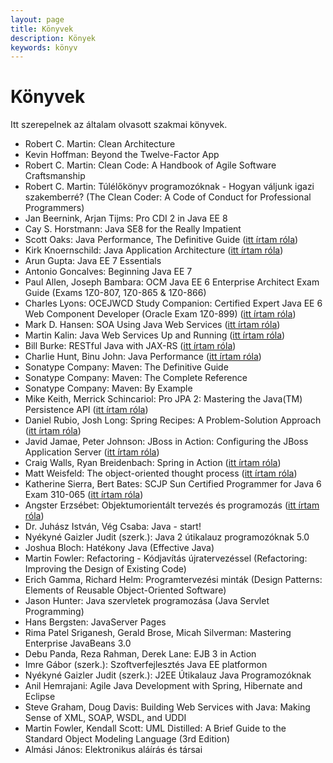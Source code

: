 ```yaml
---
layout: page
title: Könyvek
description: Könyek
keywords: könyv
---
```


# Könyvek

Itt szerepelnek az általam olvasott szakmai könyvek.

* Robert C. Martin: Clean Architecture
* Kevin Hoffman: Beyond the Twelve-Factor App
* Robert C. Martin: Clean Code: A Handbook of Agile Software Craftsmanship
* Robert C. Martin: Túlélőkönyv programozóknak - Hogyan váljunk igazi szakemberré? (The Clean Coder: A Code of Conduct for Professional Programmers)
* Jan Beernink, Arjan Tijms: Pro CDI 2 in Java EE 8
* Cay S. Horstmann: Java SE8 for the Really Impatient
* Scott Oaks: Java Performance, The Definitive Guide ([itt írtam róla](/2015/07/04/g1.html))
* Kirk Knoernschild: Java Application Architecture ([itt írtam róla](/2014/10/04/java-application-architecture.html))
* Arun Gupta: Java EE 7 Essentials
* Antonio Goncalves: Beginning Java EE 7
* Paul Allen, Joseph Bambara: OCM Java EE 6 Enterprise Architect Exam Guide (Exams 1Z0-807, 1Z0-865 & 1Z0-866)
* Charles Lyons: OCEJWCD Study Companion: Certified Expert Java EE 6 Web Component Developer (Oracle Exam 1Z0-899) ([itt írtam róla](/2013/11/17/web-component-developer.html))
* Mark D. Hansen: SOA Using Java Web Services ([itt írtam róla](/2012/12/22/oracle-certified-expert-java-ee-6-web.html))
* Martin Kalin: Java Web Services Up and Running ([itt írtam róla](/2012/12/22/oracle-certified-expert-java-ee-6-web.html))
* Bill Burke: RESTful Java with JAX-RS ([itt írtam róla](/2012/12/22/oracle-certified-expert-java-ee-6-web.html))
* Charlie Hunt, Binu John: Java Performance ([itt írtam róla](/2012/03/30/java-performance.html))
* Sonatype Company: Maven: The Definitive Guide
* Sonatype Company: Maven: The Complete Reference
* Sonatype Company: Maven: By Example
* Mike Keith, Merrick Schincariol: Pro JPA 2: Mastering the Java(TM) Persistence API ([itt írtam róla](/2011/02/21/ejb-es-jpa-developer-certified-expert.html))
* Daniel Rubio, Josh Long: Spring Recipes: A Problem-Solution Approach ([itt írtam róla](/2010/07/26/spring-recipes.html))
* Javid Jamae, Peter Johnson: JBoss in Action: Configuring the JBoss Application Server ([itt írtam róla](/2010/06/30/jboss-in-action.html))
* Craig Walls, Ryan Breidenbach: Spring in Action ([itt írtam róla](/2010/05/28/spring-in-action.html))
* Matt Weisfeld: The object-oriented thought process ([itt írtam róla](/2009/12/27/matt-weisfeld-object-oriented-thought.html))
* Katherine Sierra, Bert Bates: SCJP Sun Certified Programmer for Java 6 Exam 310-065 ([itt írtam róla](/2009/10/16/scjp.html))
* Angster Erzsébet: Objektumorientált tervezés és programozás  ([itt írtam róla](/2009/09/30/java-forrasok-tanulashoz.html))
* Dr. Juhász István, Vég Csaba: Java - start!
* Nyékyné Gaizler Judit (szerk.): Java 2 útikalauz programozóknak 5.0
* Joshua Bloch: Hatékony Java (Effective Java)
* Martin Fowler:  Refactoring - Kódjavítás újratervezéssel (Refactoring: Improving the Design of Existing Code)
* Erich Gamma, Richard Helm: Programtervezési minták (Design Patterns: Elements of Reusable Object-Oriented Software)
* Jason Hunter: Java szervletek programozása (Java Servlet Programming)
* Hans Bergsten: JavaServer Pages
* Rima Patel Sriganesh, Gerald Brose, Micah Silverman: Mastering Enterprise JavaBeans 3.0
* Debu Panda, Reza Rahman, Derek Lane: EJB 3 in Action
* Imre Gábor (szerk.): Szoftverfejlesztés Java EE platformon
* Nyékyné Gaizler Judit (szerk.): J2EE Útikalauz Java Programozóknak
* Anil Hemrajani: Agile Java Development with Spring, Hibernate and Eclipse
* Steve Graham, Doug Davis: Building Web Services with Java: Making Sense of XML, SOAP, WSDL, and UDDI
* Martin Fowler, Kendall Scott: UML Distilled: A Brief Guide to the Standard Object Modeling Language (3rd Edition)
* Almási János: Elektronikus aláírás és társai
